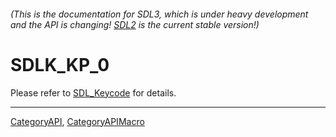 ###### (This is the documentation for SDL3, which is under heavy development and the API is changing! [SDL2](https://wiki.libsdl.org/SDL2/) is the current stable version!)
# SDLK_KP_0

Please refer to [SDL_Keycode](SDL_Keycode) for details.

----
[CategoryAPI](CategoryAPI), [CategoryAPIMacro](CategoryAPIMacro)

